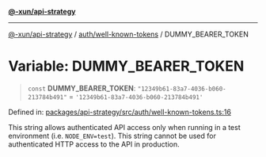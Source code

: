 [**@-xun/api-strategy**](../../../README.md)

***

[@-xun/api-strategy](../../../README.md) / [auth/well-known-tokens](../README.md) / DUMMY\_BEARER\_TOKEN

# Variable: DUMMY\_BEARER\_TOKEN

> `const` **DUMMY\_BEARER\_TOKEN**: `"12349b61-83a7-4036-b060-213784b491"` = `'12349b61-83a7-4036-b060-213784b491'`

Defined in: [packages/api-strategy/src/auth/well-known-tokens.ts:16](https://github.com/Xunnamius/api-utils/blob/b785d9e67ba769b2480f64a9690c2911fb596cf7/packages/api-strategy/src/auth/well-known-tokens.ts#L16)

This string allows authenticated API access only when running in a test
environment (i.e. `NODE_ENV=test`). This string cannot be used for
authenticated HTTP access to the API in production.
